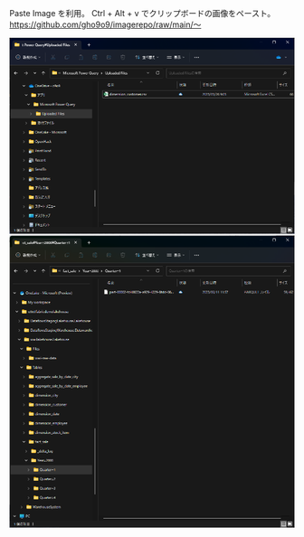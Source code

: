 Paste Image を利用。
Ctrl + Alt + v でクリップボードの画像をペースト。
https://github.com/gho9o9/imagerepo/raw/main/～ 

![](images/o9o9_2023-06-12-10-50-06.png)
![](images/o9o9_2023-06-12-10-50-15.png)